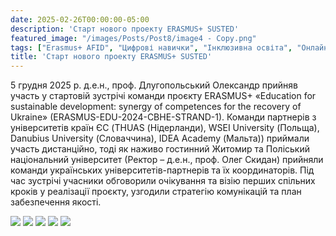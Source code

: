 ```yaml
---
date: 2025-02-26T00:00:00-05:00
description: 'Старт нового проекту ERASMUS+ SUSTED'
featured_image: "/images/Posts/Post8/image4 - Copy.png"
tags: ["Erasmus+ AFID", "Цифрові навички", "Інклюзивна освіта", "Онлайн-навчання", "Підготовка викладачів", "MS Teams", "Громадська синергія", "Міжнародна співпраця", "Заклади вищої освіти України"]
title: 'Старт нового проекту ERASMUS+ SUSTED'
---
```


5 грудня 2025 р. д.е.н., проф. Длугопольський Олександр прийняв участь у стартовій зустрічі команди проєкту ERASMUS+ «Education for sustainable development: synergy of competences  for the recovery of Ukraine» (ERASMUS-EDU-2024-CBHE-STRAND-1). 
Команди партнерів з університетів країн ЄС (THUAS (Нідерланди), WSEI University (Польща), Danubius University (Словаччина), IDEA Academy (Мальта)) приймали участь дистанційно, тоді як наживо гостинний Житомир та Поліський національний університет (Ректор – д.е.н., проф. Олег Скидан) прийняли команди українських університетів-партнерів та їх координаторів. Під час зустрічі учасники обговорили очікування та візію перших спільних кроків у реалізації проєкту, узгодили стратегію комунікацій та план забезпечення якості.
<br/>

<img src="/images/Posts/Post8/image1.JPG"/>
<img src="/images/Posts/Post8/image2.JPG"/>
<img src="/images/Posts/Post8/image3.JPG"/>
<img src="/images/Posts/Post8/image5.JPG"/>
<img src="/images/Posts/Post8/image4.JPG"/>
